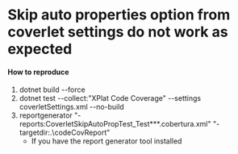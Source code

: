 # Skip auto properties option from coverlet settings do not work as expected


#### How to reproduce
1. dotnet build --force
2. dotnet test --collect:"XPlat Code Coverage" --settings coverletSettings.xml --no-build
3. reportgenerator "-reports:CoverletSkipAutoPropTest_Test\**\*.cobertura.xml" "-targetdir:.\codeCovReport"
   * If you have the report generator tool installed
